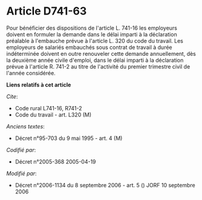 # Article D741-63

Pour bénéficier des dispositions de l'article L. 741-16 les employeurs doivent en formuler la demande dans le délai imparti à
la déclaration préalable à l'embauche prévue à l'article L. 320 du code du travail. Les employeurs de salariés embauchés sous
contrat de travail à durée indéterminée doivent en outre renouveler cette demande annuellement, dès la deuxième année civile
d'emploi, dans le délai imparti à la déclaration prévue à l'article R. 741-2 au titre de l'activité du premier trimestre
civil de l'année considérée.

**Liens relatifs à cet article**

_Cite_:

  - Code rural L741-16, R741-2
  - Code du travail - art. L320 (M)

_Anciens textes_:

  - Décret n°95-703 du 9 mai 1995 - art. 4 (M)

_Codifié par_:

  - Décret n°2005-368 2005-04-19

_Modifié par_:

  - Décret n°2006-1134 du 8 septembre 2006 - art. 5 () JORF 10 septembre 2006
